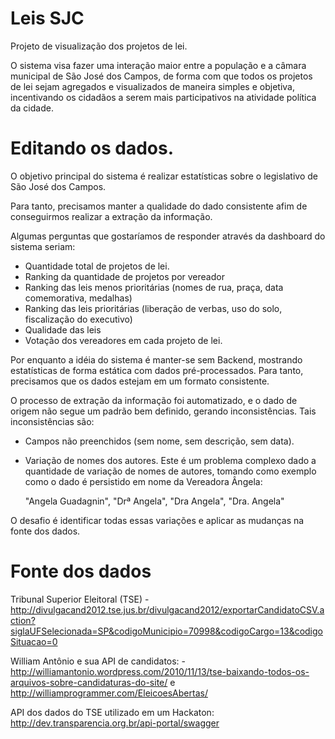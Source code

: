 # Leis SJC

Projeto de visualização dos projetos de lei.

O sistema visa fazer uma interação maior entre a população e a câmara municipal de São José dos Campos, de forma com que todos os projetos de lei sejam agregados e visualizados de maneira simples e objetiva, incentivando os cidadãos a serem mais participativos na atividade política da cidade.


# Editando os dados.

O objetivo principal do sistema é realizar estatísticas sobre o legislativo de São José dos Campos.

Para tanto, precisamos manter a qualidade do dado consistente afim de conseguirmos realizar a extração da informação.

Algumas perguntas que gostaríamos de responder através da dashboard do sistema seriam:

- Quantidade total de projetos de lei.
- Ranking da quantidade de projetos por vereador
- Ranking das leis menos prioritárias (nomes de rua, praça, data comemorativa, medalhas)
- Ranking das leis prioritárias (liberação de verbas, uso do solo, fiscalização do executivo)
- Qualidade das leis
- Votação dos vereadores em cada projeto de lei.

Por enquanto a idéia do sistema é manter-se sem Backend, mostrando estatísticas de forma estática com dados pré-processados. Para tanto, precisamos que os dados estejam em um formato consistente.

O processo de extração da informação foi automatizado, e o dado de origem não segue um padrão bem definido, gerando inconsistências. Tais inconsistências são:

- Campos não preenchidos (sem nome, sem descrição, sem data).
- Variação de nomes dos autores. Este é um problema complexo dado a quantidade de variação de nomes de autores, tomando como exemplo como o dado é persistido em nome da Vereadora Ângela:

	"Angela Guadagnin",
	"Drª Angela",
	"Dra Angela",
	"Dra. Angela"
	
O desafio é identificar todas essas variações e aplicar as mudanças na fonte dos dados.



# Fonte dos dados

Tribunal Superior Eleitoral (TSE) - http://divulgacand2012.tse.jus.br/divulgacand2012/exportarCandidatoCSV.action?siglaUFSelecionada=SP&codigoMunicipio=70998&codigoCargo=13&codigoSituacao=0

William Antônio e sua API de candidatos: - http://williamantonio.wordpress.com/2010/11/13/tse-baixando-todos-os-arquivos-sobre-candidaturas-do-site/ e http://williamprogrammer.com/EleicoesAbertas/

API dos dados do TSE utilizado em um Hackaton: http://dev.transparencia.org.br/api-portal/swagger